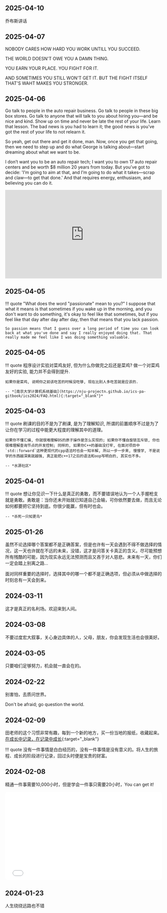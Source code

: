 ## 2025-04-10

乔布斯讲话


## 2025-04-07
NOBODY CARES HOW HARD YOU WORK UNTILL YOU SUCCEED.

THE WORLD DOESN'T OWE YOU A DAMN THING.

YOU EARN YOUR PLACE. YOU FIGHT FOR IT.

AND SOMETIMES YOU STILL WON'T GET IT. BUT THE FIGHT ITSELF THAT'S WAHT MAKES YOU STRONGER.

## 2025-04-06

Go talk to people in the auto repair business. Go talk to people in these big box stores. Go talk to anyone that will talk to you about hiring you—and be nice and kind. Show up on time and never be late the rest of your life. Learn that lesson. The bad news is you had to learn it; the good news is you’ve got the rest of your life to not relearn it.

So yeah, get out there and get it done, man. Now, once you get that going, then we need to step up and do what George is talking about—start dreaming about what we want to be.

I don’t want you to be an auto repair tech; I want you to own 17 auto repair centers and be worth $8 million 20 years from today. But you’ve got to decide: 'I’m going to aim at that, and I’m going to do what it takes—scrap and claw—to get that done.' And that requires energy, enthusiasm, and believing you can do it.

<div style="position: relative; width: 100%; padding-bottom: 56.25%; overflow: hidden;">
  <iframe 
    style="position: absolute; top: 0; left: 0; width: 100%; height: 100%;"
    src="https://www.youtube.com/embed/kwwEFnhogr8?si=iiyJLe9Botq14022"
    title="YouTube video player"
    frameborder="0"
    allow="accelerometer; autoplay; clipboard-write; encrypted-media; gyroscope; picture-in-picture; web-share"
    referrerpolicy="strict-origin-when-cross-origin"
    allowfullscreen
  ></iframe>
</div>


## 2025-04-05
!!! quote "What does the word "passionate" mean to you?"
    I suppose that what it means is that sometimes if you wake up in the morning, and you don't want to do something, it's okay to feel like that sometimes, but if you feel like that day after day after day, then that means that you lack passion.

    So passion means that I guess over a long period of time you can look back at what you've done and say I really enjoyed doing that. That really made me feel like I was doing something valuable.

## 2025-04-05
!!! quote
    程序设计实验对菜鸡友好, 但为什么你做完之后还是菜鸡? 做一个对菜鸡友好的实验, 能力并不会得到提升.

    如果你是菜鸡, 说明你之前该吃苦的时候没吃够, 现在比别人多吃苦就是应该的.

    -- *[南京大学计算机系统基础](https://nju-projectn.github.io/ics-pa-gitbook/ics2024/FAQ.html){:target="_blank"}*



## 2025-04-03
!!! quote
    刷课的目的不是为了刷课, 是为了理解知识, 所谓的前置顺序不过是为了让你在学习的过程中能更大程度的理解其中的道理。

    如果你不懂汇编, 你就很难理解OS的原子操作是怎么实现的; 如果你不懂自旋锁互斥锁, 你也很难理解查询节点的并发控制; 同样的, 如果你C++的基础没打牢, 在面对项目中`std::forward`这种更现代的cpp语法时也会一知半解, 所以一步一步来, 慢慢学, 不是说学的东西越深奥就越强, 真正能把c++17之后的语法和oop写明白的, 其实也不多。

    -- *水源社区*


## 2025-04-01
!!! quote
    想让你见识一下什么是真正的勇敢，而不要错误地认为一个人手握枪支就是勇敢。勇敢是：当你还未开始就已知道自己会输，可你依然要去做，而且无论如何都要把它坚持到底。你很少能赢，但有时也会。
    
    -- *杀死一只知更鸟*


## 2025-01-26
虽然不论选择哪个答案都不是正确答案，但是也许有一天会遇到不得不做选择的情况，这一天也许就在不远的未来，没错，这才是问答关卡真正的含义。尽可能预想所有残酷的可能，因为现实永远无法预测而且又吝于对人慈悲。未来有一天，你们一定会踏上别离之路...

面对同样重要的选择时，选择其中的哪一个都不是正确选项，但必须从中做选择的时刻总有一天会到来。


## 2024-03-11
这才是真正的名利场。欢迎来到人间。

## 2024-03-08
不要过度宏大叙事，关心身边具体的人，父母，朋友，你会发现生活也会很美好。

## 2024-03-05
只要咱们足够努力，机会就一直会在的。

## 2024-02-22
别害怕，去质问世界。

Don't be afraid; go question the world.

## 2024-02-09
田老师的这个习惯非常有趣，每到一个新的地方，买一份当地的报纸，收藏起来。[在成长中记录，在记录中成长](https://www.bilibili.com/video/BV1q6421u7XP/?spm_id_from=333.1365.list.card_archive.click&vd_source=a69c9948d8c31b427ccd421455913cab){:target="_blank"}

!!! quote
    没有一件事情是白白经历的，没有一件事情是没有意义的。将人生的旅程、成长的阶段进行记录，回过头时便是宝贵的财富。

## 2024-02-08
精通一件事需要10,000小时，但是学会一件事只需要20小时，You can get it!

<div style="position: relative; width: 100%; padding-bottom: 56.25%; overflow: hidden; border-radius: 8px;">
  <iframe
    style="position: absolute; top: 0; left: 0; width: 100%; height: 100%;"
    src="//player.bilibili.com/player.html?aid=50668972&bvid=BV144411b7Uk&cid=88706634&p=1&autoplay=0&muted=0"
    scrolling="no"
    frameborder="no"
    allowfullscreen
  ></iframe>
</div>

## 2024-01-23
人生绕绕远路也不错




